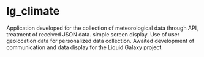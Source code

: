 # lg_climate

Application developed for the collection of meteorological data through API, treatment of received JSON data. simple screen display.
Use of user geolocation data for personalized data collection.
Awaited development of communication and data display for the Liquid Galaxy project.
